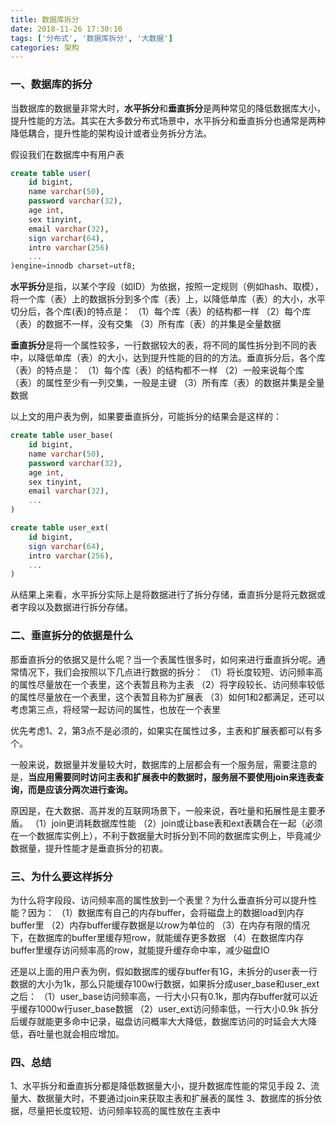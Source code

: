 ```yaml
---
title: 数据库拆分
date: 2018-11-26 17:30:10
tags: ['分布式', '数据库拆分', '大数据']
categories: 架构
---
```



### 一、数据库的拆分

当数据库的数据量非常大时，**水平拆分**和**垂直拆分**是两种常见的降低数据库大小，提升性能的方法。其实在大多数分布式场景中，水平拆分和垂直拆分也通常是两种降低耦合，提升性能的架构设计或者业务拆分方法。

假设我们在数据库中有用户表
```sql
create table user(
	id bigint,
	name varchar(50),
	password varchar(32),
	age int,
	sex tinyint,
	email varchar(32),
	sign varchar(64),
	intro varchar(256)
	...
)engine=innodb charset=utf8;
```

**水平拆分**是指，以某个字段（如ID）为依据，按照一定规则（例如hash、取模），将一个库（表）上的数据拆分到多个库（表）上，以降低单库（表）的大小，水平切分后，各个库(表)的特点是：
	（1）每个库（表）的结构都一样
	（2）每个库（表）的数据不一样，没有交集
	（3）所有库（表）的并集是全量数据


**垂直拆分**是将一个属性较多，一行数据较大的表，将不同的属性拆分到不同的表中，以降低单库（表）的大小，达到提升性能的目的的方法。垂直拆分后，各个库（表）的特点是：
	（1）每个库（表）的结构都不一样
	（2）一般来说每个库（表）的属性至少有一列交集，一般是主键
	（3）所有库（表）的数据并集是全量数据

以上文的用户表为例，如果要垂直拆分，可能拆分的结果会是这样的：

```sql
create table user_base(
	id bigint,
	name varchar(50),
	password varchar(32),
	age int,
	sex tinyint,
	email varchar(32),
	...
)

create table user_ext(
	id bigint,
	sign varchar(64),
	intro varchar(256),
	...
)
```

从结果上来看，水平拆分实际上是将数据进行了拆分存储，垂直拆分是将元数据或者字段以及数据进行拆分存储。


### 二、垂直拆分的依据是什么

那垂直拆分的依据又是什么呢？当一个表属性很多时，如何来进行垂直拆分呢。通常情况下，我们会按照以下几点进行数据的拆分：
（1）将长度较短、访问频率高的属性尽量放在一个表里，这个表暂且称为主表
（2）将字段较长、访问频率较低的属性尽量放在一个表里，这个表暂且称为扩展表
（3）如何1和2都满足，还可以考虑第三点，将经常一起访问的属性，也放在一个表里

优先考虑1、2，第3点不是必须的，如果实在属性过多，主表和扩展表都可以有多个。

一般来说，数据量并发量较大时，数据库的上层都会有一个服务层，需要注意的是，**当应用需要同时访问主表和扩展表中的数据时，服务层不要使用join来连表查询，而是应该分两次进行查询。**

原因是，在大数据、高并发的互联网场景下，一般来说，吞吐量和拓展性是主要矛盾。
（1）join更消耗数据库性能
（2）join或让base表和ext表耦合在一起（必须在一个数据库实例上），不利于数据量大时拆分到不同的数据库实例上，毕竟减少数据量，提升性能才是垂直拆分的初衷。


### 三、为什么要这样拆分

为什么将字段段、访问频率高的属性放到一个表里？为什么垂直拆分可以提升性能？因为：
（1）数据库有自己的内存buffer，会将磁盘上的数据load到内存buffer里
（2）内存buffer缓存数据是以row为单位的
（3）在内存有限的情况下，在数据库的buffer里缓存短row，就能缓存更多数据
（4）在数据库内存buffer里缓存访问频率高的row，就能提升缓存命中率，减少磁盘IO

还是以上面的用户表为例，假如数据库的缓存buffer有1G，未拆分的user表一行数据的大小为1k，那么只能缓存100w行数据，如果拆分成user_base和user_ext之后：
（1）user_base访问频率高，一行大小只有0.1k，那内存buffer就可以近乎缓存1000w行user_base数据
（2）user_ext访问频率低，一行大小0.9k
拆分后缓存就能更多命中记录，磁盘访问概率大大降低，数据库访问的时延会大大降低，吞吐量也就会相应增加。


### 四、总结

1、水平拆分和垂直拆分都是降低数据量大小，提升数据库性能的常见手段
2、流量大、数据量大时，不要通过join来获取主表和扩展表的属性
3、数据库的拆分依据，尽量把长度较短、访问频率较高的属性放在主表中


<script async src="//pagead2.googlesyndication.com/pagead/js/adsbygoogle.js"></script>
<!-- 信息流广告 -->
<ins class="adsbygoogle"
     style="display:block"
     data-ad-client="ca-pub-4127326375481893"
     data-ad-slot="9105526840"
     data-ad-format="auto"
     data-full-width-responsive="true"></ins>
<script>
(adsbygoogle = window.adsbygoogle || []).push({});
</script>
